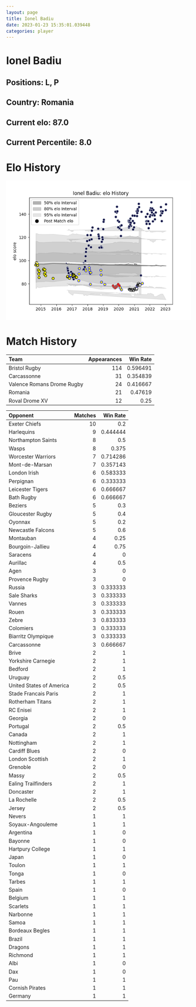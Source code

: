```yaml
---  
layout: page  
title: Ionel Badiu  
date: 2023-01-23 15:35:01.039448  
categories: player  
---
```

# Ionel Badiu

## Positions: L, P

## Country: Romania

## Current elo: 87.0

## Current Percentile: 8.0

# Elo History


![elo history](history_IonelBadiu.png)
# Match History


| Team                       |   Appearances |   Win Rate |
|:---------------------------|--------------:|-----------:|
| Bristol Rugby              |           114 |   0.596491 |
| Carcassonne                |            31 |   0.354839 |
| Valence Romans Drome Rugby |            24 |   0.416667 |
| Romania                    |            21 |   0.47619  |
| Roval Drome XV             |            12 |   0.25     |

| Opponent                 |   Matches |   Win Rate |
|:-------------------------|----------:|-----------:|
| Exeter Chiefs            |        10 |   0.2      |
| Harlequins               |         9 |   0.444444 |
| Northampton Saints       |         8 |   0.5      |
| Wasps                    |         8 |   0.375    |
| Worcester Warriors       |         7 |   0.714286 |
| Mont-de-Marsan           |         7 |   0.357143 |
| London Irish             |         6 |   0.583333 |
| Perpignan                |         6 |   0.333333 |
| Leicester Tigers         |         6 |   0.666667 |
| Bath Rugby               |         6 |   0.666667 |
| Beziers                  |         5 |   0.3      |
| Gloucester Rugby         |         5 |   0.4      |
| Oyonnax                  |         5 |   0.2      |
| Newcastle Falcons        |         5 |   0.6      |
| Montauban                |         4 |   0.25     |
| Bourgoin-Jallieu         |         4 |   0.75     |
| Saracens                 |         4 |   0        |
| Aurillac                 |         4 |   0.5      |
| Agen                     |         3 |   0        |
| Provence Rugby           |         3 |   0        |
| Russia                   |         3 |   0.333333 |
| Sale Sharks              |         3 |   0.333333 |
| Vannes                   |         3 |   0.333333 |
| Rouen                    |         3 |   0.333333 |
| Zebre                    |         3 |   0.833333 |
| Colomiers                |         3 |   0.333333 |
| Biarritz Olympique       |         3 |   0.333333 |
| Carcassonne              |         3 |   0.666667 |
| Brive                    |         2 |   1        |
| Yorkshire Carnegie       |         2 |   1        |
| Bedford                  |         2 |   1        |
| Uruguay                  |         2 |   0.5      |
| United States of America |         2 |   0.5      |
| Stade Francais Paris     |         2 |   1        |
| Rotherham Titans         |         2 |   1        |
| RC Enisei                |         2 |   1        |
| Georgia                  |         2 |   0        |
| Portugal                 |         2 |   0.5      |
| Canada                   |         2 |   1        |
| Nottingham               |         2 |   1        |
| Cardiff Blues            |         2 |   0        |
| London Scottish          |         2 |   1        |
| Grenoble                 |         2 |   0        |
| Massy                    |         2 |   0.5      |
| Ealing Trailfinders      |         2 |   1        |
| Doncaster                |         2 |   1        |
| La Rochelle              |         2 |   0.5      |
| Jersey                   |         2 |   0.5      |
| Nevers                   |         1 |   1        |
| Soyaux-Angouleme         |         1 |   1        |
| Argentina                |         1 |   0        |
| Bayonne                  |         1 |   0        |
| Hartpury College         |         1 |   1        |
| Japan                    |         1 |   0        |
| Toulon                   |         1 |   1        |
| Tonga                    |         1 |   0        |
| Tarbes                   |         1 |   1        |
| Spain                    |         1 |   0        |
| Belgium                  |         1 |   1        |
| Scarlets                 |         1 |   1        |
| Narbonne                 |         1 |   1        |
| Samoa                    |         1 |   1        |
| Bordeaux Begles          |         1 |   1        |
| Brazil                   |         1 |   1        |
| Dragons                  |         1 |   1        |
| Richmond                 |         1 |   1        |
| Albi                     |         1 |   0        |
| Dax                      |         1 |   0        |
| Pau                      |         1 |   1        |
| Cornish Pirates          |         1 |   1        |
| Germany                  |         1 |   1        |